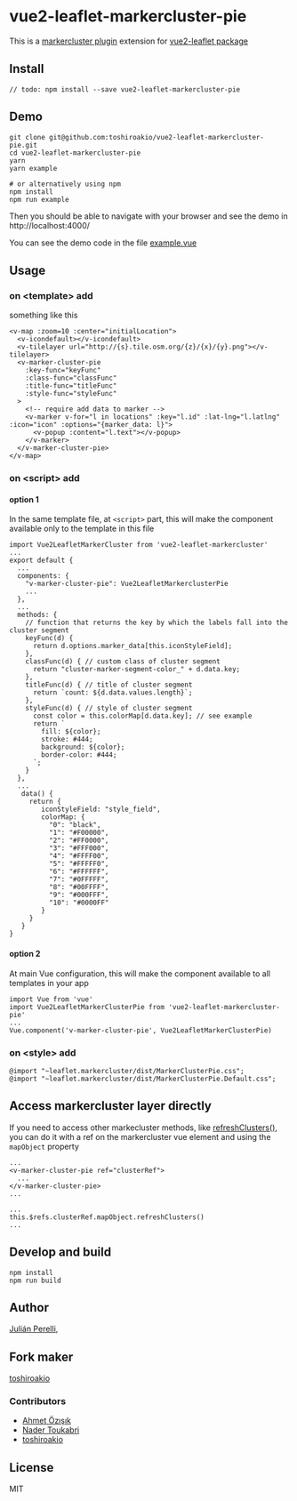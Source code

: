 # vue2-leaflet-markercluster-pie

This is a [markercluster plugin](https://github.com/Leaflet/Leaflet.markercluster) extension for [vue2-leaflet package](https://github.com/KoRiGaN/Vue2Leaflet)

## Install

    // todo: npm install --save vue2-leaflet-markercluster-pie

## Demo

    git clone git@github.com:toshiroakio/vue2-leaflet-markercluster-pie.git
    cd vue2-leaflet-markercluster-pie
    yarn
    yarn example

    # or alternatively using npm
    npm install
    npm run example

Then you should be able to navigate with your browser and see the demo in http://localhost:4000/

You can see the demo code in the file [example.vue](example.vue)

## Usage

### on &lt;template&gt; add

something like this

    <v-map :zoom=10 :center="initialLocation">
      <v-icondefault></v-icondefault>
      <v-tilelayer url="http://{s}.tile.osm.org/{z}/{x}/{y}.png"></v-tilelayer>
      <v-marker-cluster-pie
        :key-func="keyFunc"
        :class-func="classFunc"
        :title-func="titleFunc"
        :style-func="styleFunc"
      >
        <!-- require add data to marker -->
        <v-marker v-for="l in locations" :key="l.id" :lat-lng="l.latlng" :icon="icon" :options="{marker_data: l}">
          <v-popup :content="l.text"></v-popup>
        </v-marker>
      </v-marker-cluster-pie>
    </v-map>

### on &lt;script&gt; add

#### option 1

In the same template file, at `<script>` part, this will make the component available only to the template in this file

    import Vue2LeafletMarkerCluster from 'vue2-leaflet-markercluster'
    ...
    export default {
      ...
      components: {
        "v-marker-cluster-pie": Vue2LeafletMarkerclusterPie
        ...
      },
      ...
      methods: {
        // function that returns the key by which the labels fall into the cluster segment
        keyFunc(d) {
          return d.options.marker_data[this.iconStyleField];
        },
        classFunc(d) { // custom class of cluster segment
          return "cluster-marker-segment-color_" + d.data.key;
        },
        titleFunc(d) { // title of cluster segment
          return `count: ${d.data.values.length}`;
        },
        styleFunc(d) { // style of cluster segment
          const color = this.colorMap[d.data.key]; // see example
          return `
            fill: ${color};
            stroke: #444;
            background: ${color};
            border-color: #444;
          `;
        }
      },
      ...
       data() {
         return {
            iconStyleField: "style_field",
            colorMap: {
              "0": "black",
              "1": "#F00000",
              "2": "#FF0000",
              "3": "#FFF000",
              "4": "#FFFF00",
              "5": "#FFFFF0",
              "6": "#FFFFFF",
              "7": "#0FFFFF",
              "8": "#00FFFF",
              "9": "#000FFF",
              "10": "#0000FF"
            }
         }
       }
    }

#### option 2

At main Vue configuration, this will make the component available to all templates in your app

    import Vue from 'vue'
    import Vue2LeafletMarkerClusterPie from 'vue2-leaflet-markercluster-pie'
    ...
    Vue.component('v-marker-cluster-pie', Vue2LeafletMarkerClusterPie)

### on &lt;style&gt; add

    @import "~leaflet.markercluster/dist/MarkerClusterPie.css";
    @import "~leaflet.markercluster/dist/MarkerClusterPie.Default.css";

## Access markercluster layer directly

If you need to access other markecluster methods, like [refreshClusters()](https://github.com/Leaflet/Leaflet.markercluster#refreshing-the-clusters-icon), you can do it with a ref on the markercluster vue element and using the `mapObject` property

    ...
    <v-marker-cluster-pie ref="clusterRef">
      ...
    </v-marker-cluster-pie>
    ...

    ...
    this.$refs.clusterRef.mapObject.refreshClusters()
    ...

## Develop and build

    npm install
    npm run build

## Author

[Julián Perelli](https://jperelli.com.ar/),

## Fork maker

[toshiroakio](https://github.com/toshiroakio)

### Contributors

- [Ahmet Özışık](https://github.com/aozisik)
- [Nader Toukabri](https://nader.tech)
- [toshiroakio](https://github.com/toshiroakio)

## License

MIT
